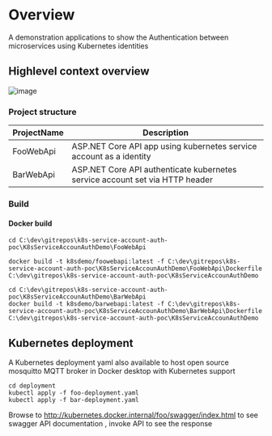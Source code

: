 # Overview
A demonstration applications to show the Authentication between microservices using Kubernetes identities

## Highlevel context overview
![image](https://github.com/madhub/k8s-service-account-auth-poc/assets/8907962/b42183db-0d8e-4afb-898e-bdba751484fb)


### Project structure
| ProjectName      | Description |
| ----------- | ----------- |
| FooWebApi      |  ASP.NET Core API app using kubernetes service account as a identity        |
| BarWebApi   | ASP.NET Core API authenticate  kubernetes service account set via HTTP header        |

### Build
#### Docker build
```shell
cd C:\dev\gitrepos\k8s-service-account-auth-poc\K8sServiceAccounAuthDemo\FooWebApi

docker build -t k8sdemo/foowebapi:latest -f C:\dev\gitrepos\k8s-service-account-auth-poc\K8sServiceAccounAuthDemo\FooWebApi\Dockerfile C:\dev\gitrepos\k8s-service-account-auth-poc\K8sServiceAccounAuthDemo
```

```shell
cd C:\dev\gitrepos\k8s-service-account-auth-poc\K8sServiceAccounAuthDemo\BarWebApi
docker build -t k8sdemo/barwebapi:latest -f C:\dev\gitrepos\k8s-service-account-auth-poc\K8sServiceAccounAuthDemo\BarWebApi\Dockerfile C:\dev\gitrepos\k8s-service-account-auth-poc\K8sServiceAccounAuthDemo
```
  
## Kubernetes deployment 
A Kubernetes deployment yaml also available to host open source mosquitto MQTT broker in Docker desktop with Kubernetes support
```shell
cd deployment
kubectl apply -f foo-deployment.yaml
kubectl apply -f bar-deployment.yaml
```
Browse to http://kubernetes.docker.internal/foo/swagger/index.html to see swagger API documentation , invoke API to see the response 









